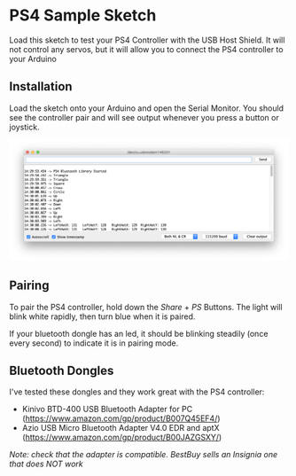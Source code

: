 # PS4 Sample Sketch
Load this sketch to test your PS4 Controller with the USB Host Shield.  It will not control any servos, but it will allow you 
to connect the PS4 controller to your Arduino

## Installation
Load the sketch onto your Arduino and open the Serial Monitor.  You should see the controller pair and will see output whenever
you press a button or joystick.

![PS4 Serial](https://raw.githubusercontent.com/redheadedstep/padawanps4/master/General/PS4/PS4_Serial.png)

## Pairing
To pair the PS4 controller, hold down the *Share* + *PS* Buttons.  The light will blink white rapidly, then turn blue when it 
is paired.

If your bluetooth dongle has an led, it should be blinking steadily (once every second) to indicate it is in pairing mode.

## Bluetooth Dongles

I've tested these dongles and they work great with the PS4 controller:

- Kinivo BTD-400 USB Bluetooth Adapter for PC (https://www.amazon.com/gp/product/B007Q45EF4/)
- Azio USB Micro Bluetooth Adapter V4.0 EDR and aptX (https://www.amazon.com/gp/product/B00JAZGSXY/)

*Note: check that the adapter is compatible.  BestBuy sells an Insignia one that does NOT work*

